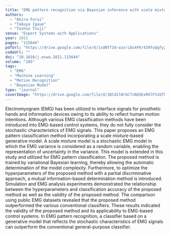 ```yaml
---
title: "EMG pattern recognition via Bayesian inference with scale mixture-based stochastic generative models"
authors:
  - "Akira Furui"
  - "Takuya Igaue"
  - "Toshio Tsuji"
venue: "Expert Systems with Applications"
year: 2021
pages: "115644"
pdfUrl: "https://drive.google.com/file/d/1sdNTf3d-ozxriQs4FKr439fuQqfyZJ-k/view?usp=sharing"
codeUrl: ""
doi: "10.1016/j.eswa.2021.115644"
volume: "185"
tags:
  - "EMG"
  - "Machine Learning"
  - "Motion Recognition"
  - "Bayesian Model"
type: "journal"
coverImage: "https://drive.google.com/file/d/1Bld1lBrGC7cNdSExRXlFS1QTk9QmaF0B/view?usp=sharing" 
---
```

Electromyogram (EMG) has been utilized to interface signals for prosthetic hands and information devices owing to its ability to reflect human motion intentions. Although various EMG classification methods have been introduced into EMG-based control systems, they do not fully consider the stochastic characteristics of EMG signals. This paper proposes an EMG pattern classification method incorporating a scale mixture-based generative model. A scale mixture model is a stochastic EMG model in which the EMG variance is considered as a random variable, enabling the representation of uncertainty in the variance. This model is extended in this study and utilized for EMG pattern classification. The proposed method is trained by variational Bayesian learning, thereby allowing the automatic determination of the model complexity. Furthermore, to optimize the hyperparameters of the proposed method with a partial discriminative approach, a mutual information-based determination method is introduced. Simulation and EMG analysis experiments demonstrated the relationship between the hyperparameters and classification accuracy of the proposed method as well as the validity of the proposed method. The comparison using public EMG datasets revealed that the proposed method outperformed the various conventional classifiers. These results indicated the validity of the proposed method and its applicability to EMG-based control systems. In EMG pattern recognition, a classifier based on a generative model that reflects the stochastic characteristics of EMG signals can outperform the conventional general-purpose classifier.